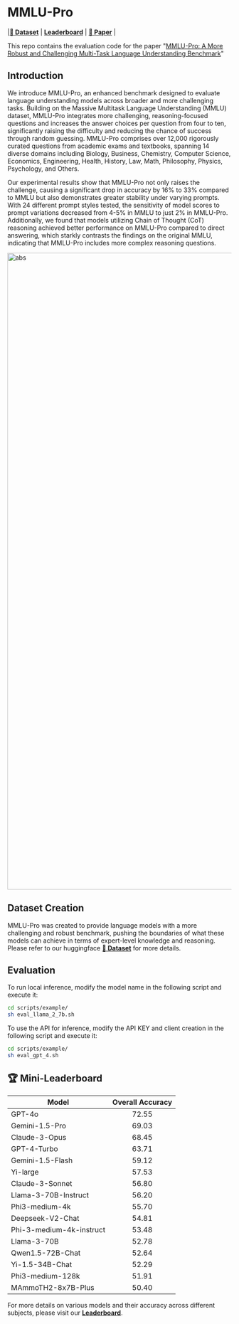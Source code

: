 # MMLU-Pro

|[**🤗 Dataset**](https://huggingface.co/datasets/TIGER-Lab/MMLU-Pro) | [**Leaderboard**](https://huggingface.co/spaces/TIGER-Lab/MMLU-Pro) | [**📖 Paper**](https://arxiv.org/abs/2406.01574) |

This repo contains the evaluation code for the paper "[MMLU-Pro: A More Robust and Challenging Multi-Task Language Understanding Benchmark](https://arxiv.org/abs/2406.01574.pdf)"

## Introduction
We introduce MMLU-Pro, an enhanced benchmark designed to evaluate language understanding models across broader and more challenging tasks. Building on the Massive Multitask Language Understanding (MMLU) dataset, MMLU-Pro integrates more challenging, reasoning-focused questions and increases the answer choices per question from four to ten, significantly raising the difficulty and reducing the chance of success through random guessing. MMLU-Pro comprises over 12,000 rigorously curated questions from academic exams and textbooks, spanning 14 diverse domains including Biology, Business, Chemistry, Computer Science, Economics, Engineering, Health, History, Law, Math, Philosophy, Physics, Psychology, and Others.  

Our experimental results show that MMLU-Pro not only raises the challenge, causing a significant drop in accuracy by 16% to 33% compared to MMLU but also demonstrates greater stability under varying prompts. With 24 different prompt styles tested, the sensitivity of model scores to prompt variations decreased from 4-5% in MMLU to just 2% in MMLU-Pro. Additionally, we found that models utilizing Chain of Thought (CoT) reasoning achieved better performance on MMLU-Pro compared to direct answering, which starkly contrasts the findings on the original MMLU, indicating that MMLU-Pro includes more complex reasoning questions. 

<img width="1432" alt="abs" src="https://github.com/TIGER-AI-Lab/MMLU-Pro/assets/20929360/8e369fc2-5b6b-4bab-8a44-9e222e742027">

## Dataset Creation
MMLU-Pro was created to provide language models with a more challenging and robust benchmark, pushing the boundaries of what these models can achieve in terms of expert-level knowledge and reasoning. Please refer to our huggingface [**🤗 Dataset**](https://huggingface.co/datasets/TIGER-Lab/MMLU-Pro) for more details.

## Evaluation

To run local inference, modify the model name in the following script and execute it:

```bash
cd scripts/example/
sh eval_llama_2_7b.sh
```

To use the API for inference, modify the API KEY and client creation in the following script and execute it:

```bash
cd scripts/example/
sh eval_gpt_4.sh
```
## 🏆 Mini-Leaderboard
| Model                          | Overall Accuracy | 
|--------------------------------|:----------------:|
| GPT-4o                         | 72.55            | 
| Gemini-1.5-Pro                 | 69.03            |
| Claude-3-Opus                  | 68.45            |
| GPT-4-Turbo                    | 63.71            | 
| Gemini-1.5-Flash               | 59.12            |
| Yi-large                       | 57.53            |
| Claude-3-Sonnet                | 56.80            |
| Llama-3-70B-Instruct           | 56.20            |
| Phi3-medium-4k                 | 55.70            |
| Deepseek-V2-Chat               | 54.81            |
| Phi-3-medium-4k-instruct       | 53.48            |
| Llama-3-70B                    | 52.78            |
| Qwen1.5-72B-Chat               | 52.64            |
| Yi-1.5-34B-Chat                | 52.29            |
| Phi3-medium-128k               | 51.91            |
| MAmmoTH2-8x7B-Plus             | 50.40            |

For more details on various models and their accuracy across different subjects, please visit our [**Leaderboard**](https://huggingface.co/spaces/TIGER-Lab/MMLU-Pro).



